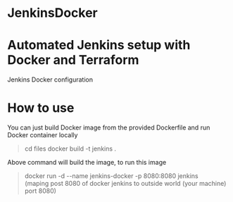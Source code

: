 # JenkinsDocker

# Automated Jenkins setup with Docker and Terraform

Jenkins Docker configuration

# How to use

You can just build Docker image from the provided Dockerfile and run Docker container locally

>cd files
>docker build -t jenkins .

Above command will build the image, to run this image

>docker run -d --name jenkins-docker -p 8080:8080 jenkins  
(maping post 8080 of docker jenkins to outside world (your machine) port 8080)
